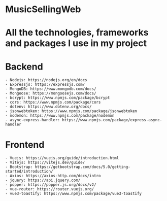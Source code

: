 # MusicSellingWeb
# All the technologies, frameworks and packages I use in my project
# Backend
    - Nodejs: https://nodejs.org/en/docs
    - Expressjs: https://expressjs.com/
    - MongoDB: https://www.mongodb.com/docs/
    - Mongoose: https://mongoosejs.com/docs/
    - bcrypt: https://www.npmjs.com/package/bcrypt
    - cors: https://www.npmjs.com/package/cors
    - dotenv: https://www.dotenv.org/docs/
    - jsonwebtoken: https://www.npmjs.com/package/jsonwebtoken
    - nodemon: https://www.npmjs.com/package/nodemon
    - async-express-handler: https://www.npmjs.com/package/express-async-handler
# Frontend
    - Vuejs: https://vuejs.org/guide/introduction.html
    - Vitejs: https://vitejs.dev/guide/
    - Bootstrap: https://getbootstrap.com/docs/5.0/getting-started/introduction/
    - Axios: https://axios-http.com/docs/intro
    - jquery: https://api.jquery.com/
    - popper: https://popper.js.org/docs/v2/
    - vue-router: https://router.vuejs.org/
    - vue3-toastify: https://www.npmjs.com/package/vue3-toastify
